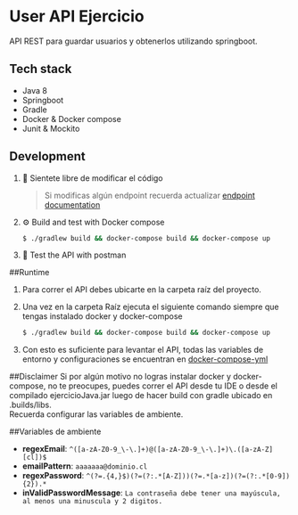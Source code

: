 # User API Ejercicio

API REST para guardar usuarios y obtenerlos utilizando springboot.
## Tech stack

- Java 8
- Springboot
- Gradle
- Docker & Docker compose
- Junit & Mockito

## Development

1. 🔨 Sientete libre de modificar el código 

    > Si modificas algún endpoint recuerda actualizar [endpoint documentation](./endpoints.md)

1. ⚙️  Build and test with Docker compose

    ```sh
    $ ./gradlew build && docker-compose build && docker-compose up
    ```

1. 🚀 Test the API with postman

##Runtime

1. Para correr el API debes ubicarte en la carpeta raíz del proyecto.
1. Una vez en la carpeta Raíz ejecuta el siguiente comando siempre que tengas instalado docker y docker-compose

    ```sh
    $ ./gradlew build && docker-compose build && docker-compose up
    ```
1. Con esto es suficiente para levantar el API, todas las variables de entorno y configuraciones se encuentran en [docker-compose-yml](./docker-compose.yml)

##Disclaimer
Si por algún motivo no logras instalar docker y docker-compose, no te preocupes, puedes correr el API desde tu IDE o desde el compilado ejercicioJava.jar luego de hacer build con gradle ubicado en .builds/libs. <br>
Recuerda configurar las variables de ambiente.


##Variables de ambiente
- **regexEmail**: `^([a-zA-Z0-9_\-\.]+)@([a-zA-Z0-9_\-\.]+)\.([a-zA-Z][cl])$`
- **emailPattern**: `aaaaaaa@dominio.cl`
- **regexPassword**: `^(?=.{4,}$)(?=(?:.*[A-Z]))(?=.*[a-z])(?=(?:.*[0-9]){2}).*`
- **inValidPasswordMessage**: `La contraseña debe tener una mayúscula, al menos una minuscula y 2 digitos.`
